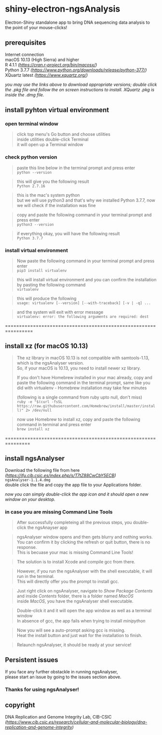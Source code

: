 # shiny-electron-ngsAnalysis
Electron-Shiny standalone app to bring DNA sequencing data analysis to the point of your mouse-clicks!
## prerequisites
Internet connection<br/>
macOS 10.13 (High Sierra) and higher<br/>
R 4.1.1 _(https://cran.r-project.org/bin/macosx/)_<br/>
Python 3.7.7 _(https://www.python.org/downloads/release/python-377/)_<br/>
XQuartz latest _(https://www.xquartz.org/)_<br/>

_you may use the links above to download appropriate versions; double click the .pkg file and follow the on screen instructions to install. XQuartz .pkg is inside the .dmg file._

## install pyhton virtual environment
### open terminal window
> click top menu's Go button and choose utilities<br/>
> inside utilities double-click Terminal<br/>
> it will open up a Terminal window
### check python version
> paste this line below in the terminal prompt and press enter<br/>
`python --version`<br/>

> this will give you the following result<br/>
`Python 2.7.16`<br/>

> this is the mac's system python<br/>
> but we will use python3 and that's why we installed Python 3.7.7, now we will check if the installation was fine<br/>

> copy and paste the following command in your terminal prompt and press enter<br/>
`python3 --version`<br/>

> if everything okay, you will have the following result<br/>
`Python 3.7.7`<br/>

### install virtual environment

> Now paste the following command in your terminal prompt and press enter<br/>
`pip3 install virtualenv`<br/>

> this will install virtual environment and you can confirm the installation by pasting the following command<br/>
`virtualenv`<br/>

> this will produce the following<br/>
`usage: virtualenv [--version] [--with-traceback] [-v | -q] ...` <br/> 

> and the system will exit with error message<br/>
`virtualenv: error: the following arguments are required: dest`<br/>

================================================================<br/>
## install xz (for macOS 10.13)

> The xz library in macOS 10.13 is not compatible with samtools-1.13, which is the ngsAnalyser version.<br/>
>  So, if your macOS is 10.13, you need to install newer xz library.<br/>
>  
>  If you don't have Homebrew installed in your mac already, copy and paste the following command in the terminal prompt, same like you did with virtualenv - Homebrew installation may take few minutes<br/>
>  
>  (following is a single command from ruby upto null, don't miss)<br/>
`ruby -e "$(curl -fsSL https://raw.githubusercontent.com/Homebrew/install/master/install)" 2> /dev/null`<br/>

> now use Homebrew to install xz, copy and paste the following command in terminal and press enter<br/>
`brew install xz`<br/>

===============================================================<br/>
## install ngsAnalyser
Download the following file from here<br/> _(https://ifu.cib.csic.es/index.php/s/T7tZ88CwCbY5ECB)_ <br/>
`ngsAnalyser-1.1.4.dmg` <br/>
double click the file and copy the app file to your Applications folder.<br/>

_now you can simply double-click the app icon and it should open a new window on your desktop._

### in case you are missing Command Line Tools
> After successfully completeing all the previous steps, you double-click the ngsAnayser app<br/>

> ngsAnalyser window opens and then gets blurry and nothing works.<br/>
> You can confirm it by clicking the refresh or quit button, there is no response.<br/>
> This is becuase your mac is missing Command Line Tools!<br/>

> The solution is to install Xcode and compile gcc from there.<br/>

> However, if you run the ngsAnalyser with the shell executable, it will run in the terminal.<br/>
> This will directly offer you the prompt to install gcc.<br/>

> Just right click on ngsAnalyser, navigate to _Show Package Contents_ <br/>
> and inside _Contents_ folder, there is a folder named _MacOS_<br/>
> inside _MacOS_, you have the ngsAnalyser shell executable.<br/>

> Double-click it and it will open the app window as well as a terminal window<br/>
> In absence of gcc, the app fails when trying to install _minipython_<br/>

> Now you will see a auto-prompt asking gcc is missing.<br/>
> Heat the install button and just wait for the installation to finish.<br/>

> Relaunch ngsAnalyser, it should be ready at your service!

## Persistent issues

If you face any further obstackle in running ngsAnalyser, <br/>
please start an issue by going to the issues section above.


### Thanks for using ngsAnalyser!

## copyright

DNA Replication and Genome Integrity Lab, CIB-CSIC<br/>
_(https://www.cib.csic.es/research/cellular-and-molecular-biology/dna-replication-and-genome-integrity)_








